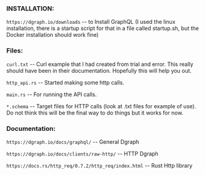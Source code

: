 ### INSTALLATION:
`https://dgraph.io/downloads` -- to Install GraphQL (I used the linux installation, there is a startup script for that in a file called startup.sh, but the Docker installation should work fine)

### Files:
`curl.txt` -- Curl example that I had created from trial and error. This really should have been in their documentation. Hopefully this will help you out.

`http_api.rs` -- Started making some http calls.

`main.rs` -- For running the API calls. 

`*.schema` -- Target files for HTTP calls (look at .txt files for example of use). Do not think this will be the final way to do things but it works for now.

### Documentation:
`https://dgraph.io/docs/graphql/` -- General Dgraph 

`https://dgraph.io/docs/clients/raw-http/` -- HTTP Dgraph

`https://docs.rs/http_req/0.7.2/http_req/index.html` -- Rust Http library
